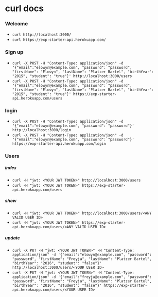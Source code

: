 # curl docs

### Welcome
* `curl http://localhost:3000/`
* `curl https://exp-starter-api.herokuapp.com/`

### Sign up
* `curl -X POST -H "Content-Type: application/json" -d '{"email":"elowyn@example.com", "password": "password", "firstName": "Elowyn", "lastName": "Platzer Bartel", "birthYear": "2015", "student": "true"}' http://localhost:3000/users`
* `curl -X POST -H "Content-Type: application/json" -d '{"email":"elowyn@example.com", "password": "password", "firstName": "Elowyn", "lastName": "Platzer Bartel", "birthYear": "2015", "student": "true"}' https://exp-starter-api.herokuapp.com/users`

### login
* `curl -X POST -H "Content-Type: application/json" -d '{"email":"elowyn@example.com", "password": "password"}' http://localhost:3000/login`
* `curl -X POST -H "Content-Type: application/json" -d '{"email":"elowyn@example.com", "password": "password"}' https://exp-starter-api.herokuapp.com/login`

### Users
##### index
* `curl -H "jwt: <YOUR JWT TOKEN>" http://localhost:3000/users`
* `curl -H "jwt: <YOUR JWT TOKEN>" https://exp-starter-api.herokuapp.com/users`

##### show
* `curl -H "jwt: <YOUR JWT TOKEN>" http://localhost:3000/users/<ANY VALID USER ID>`
* `curl -H "jwt: <YOUR JWT TOKEN>" https://exp-starter-api.herokuapp.com/users/<ANY VALID USER ID>`

##### update
* `curl -X PUT -H "jwt: <YOUR JWT TOKEN>" -H "Content-Type: application/json" -d '{"email":"elowyn@example.com", "password": "password", "firstName": "Freyja", "lastName": "Platzer Bartel", "birthYear": "2016", "student": "false"}' http://localhost:3000/users/<YOUR USER ID>`
* `curl -X PUT -H "jwt: <YOUR JWT TOKEN>" -H "Content-Type: application/json" -d '{"email":"freyja@example.com", "password": "password", "firstName": "Freyja", "lastName": "Platzer Bartel", "birthYear": "2016", "student": "false"}' https://exp-starter-api.herokuapp.com/users/<YOUR USER ID>`
